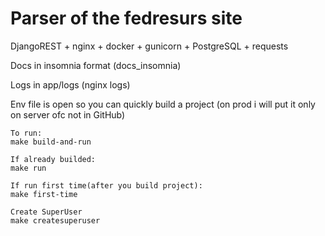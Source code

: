 # Parser of the fedresurs site


DjangoREST + nginx + docker + gunicorn + PostgreSQL + requests

Docs in insomnia format (docs_insomnia) 

Logs in app/logs (nginx logs)

Env file is open so you can quickly build a project (on prod i will put it only on server ofc not in GitHub) 


```
To run:
make build-and-run

If already builded:
make run

If run first time(after you build project):
make first-time

Create SuperUser
make createsuperuser
```


